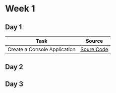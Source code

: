# Week 1

## Day 1

Task |  Source
--|--
Create a Console Application |[Soure Code](src/week-1/Lesson_1_HelloWorld)

## Day 2

## Day 3
